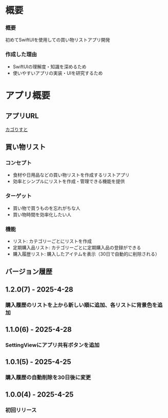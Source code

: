 # 概要
### 概要
初めてSwiftUIを使用しての買い物リストアプリ開発
### 作成した理由
- SwiftUIの理解度・知識を深めるため<br>
- 使いやすいアプリの実装・UIを研究するため
# アプリ概要
## アプリURL
[カゴりすと](https://apps.apple.com/jp/app/%E3%82%AB%E3%82%B4%E3%82%8A%E3%81%99%E3%81%A8/id6745005617?itscg=30200&itsct=apps_box_link&mttnsubad=6745005617)
## 買い物リスト
### コンセプト
- 食材や日用品などの買い物リストを作成するリストアプリ<br>
- 効率とシンプルにリストを作成・管理できる機能を提供
### ターゲット
- 買い物で買うものを忘れがちな人<br>
- 買い物時間を効率化したい人
### 機能
- リスト: カテゴリーごとにリストを作成<br>
- 定期購入品リスト: カテゴリーごとに定期購入品の登録ができる
- 購入履歴リスト: 購入したアイテムを表示（30日で自動的に削除される）

## バージョン履歴

## 1.2.0(7) - 2025-4-28
### 購入履歴のリストを上から新しい順に追加、各リストに背景色を追加

## 1.1.0(6) - 2025-4-28
### SettingViewにアプリ共有ボタンを追加

## 1.0.1(5) - 2025-4-25
### 購入履歴の自動削除を30日後に変更

## 1.0.0(4) - 2025-4-25
### 初回リリース
